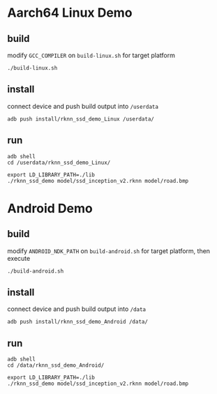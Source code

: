 # Aarch64 Linux Demo
## build

modify `GCC_COMPILER` on `build-linux.sh` for target platform

```
./build-linux.sh
```

## install

connect device and push build output into `/userdata`

```
adb push install/rknn_ssd_demo_Linux /userdata/
```

## run

```
adb shell
cd /userdata/rknn_ssd_demo_Linux/
```

```
export LD_LIBRARY_PATH=./lib
./rknn_ssd_demo model/ssd_inception_v2.rknn model/road.bmp
```


# Android Demo
## build

modify `ANDROID_NDK_PATH` on `build-android.sh` for target platform, then execute

```
./build-android.sh
```

## install

connect device and push build output into `/data`

```
adb push install/rknn_ssd_demo_Android /data/
```

## run

```
adb shell
cd /data/rknn_ssd_demo_Android/
```

```
export LD_LIBRARY_PATH=./lib
./rknn_ssd_demo model/ssd_inception_v2.rknn model/road.bmp
```
